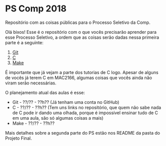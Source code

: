 # PS Comp 2018

Repositório com as coisas públicas para o Processo Seletivo da Comp.

Olá bixos! Esse é o repositório com o que vocês precisarão aprender para esse Processo Seletivo, a ordem que as coisas serão dadas nessa primeira parte é a seguinte:

1. [Git](https://github.com/ThundeRatz/Bixos-2018/tree/master/git)
2. [C](https://github.com/ThundeRatz/Bixos-2018/tree/master/C)
3. [Make](https://github.com/ThundeRatz/Bixos-2018/tree/master/make)

É importante que já vejam a parte dos tutorias de C logo. Apesar de alguns de vocês já terem C em MAC2166, algumas coisas que vocês ainda não viram serão necessárias.

O planejamento atual das aulas é esse:
* Git - ??/?? - ??h?? (Já tenham uma conta no GitHub)
* C - ??/?? - ??h?? (Tem uns links no repositório, que quem não sabe nada de C pode ir dando uma olhada, porque é impossível ensinar tudo de C em uma aula, são só algumas coisas a mais)
* Make - ??/?? - ??h??

Mais detalhes sobre a segunda parte do PS estão nos README da pasta do Projeto Final.
